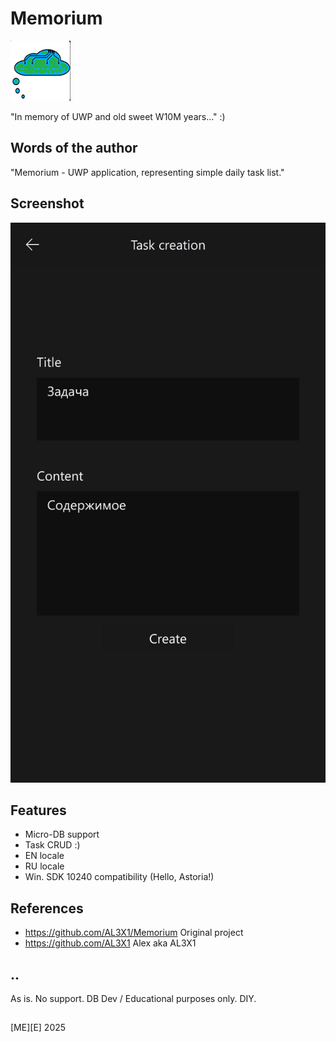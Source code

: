# Memorium

![](Images/logo.png)


"In memory of UWP and old sweet W10M years..." :)

## Words of the author
"Memorium - UWP application, representing simple daily task list."

## Screenshot 
![](Images/sshot01.png)

## Features
- Micro-DB support
- Task CRUD :)
- EN locale
- RU locale
- Win. SDK 10240 compatibility (Hello, Astoria!)

## References
- https://github.com/AL3X1/Memorium Original project
- https://github.com/AL3X1 Alex aka AL3X1

## ..
As is. No support. DB Dev / Educational purposes only. DIY.

##
[ME][E] 2025


